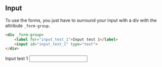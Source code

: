 ## Input

To use the forms, you just have to surround your input with a div with the attribute `_form-group`.

```html
<div _form-group>
    <label for="input_test_1">Input test 1</label>
    <input id="input_test_1" type="text">
</div>
```

<div _row _justify="center">
    <div _col="6">
        <div _form-group>
            <label for="input_test_1">Input test 1</label>
            <input type="text" id="input_test_1">
        </div>
    </div>
</div>